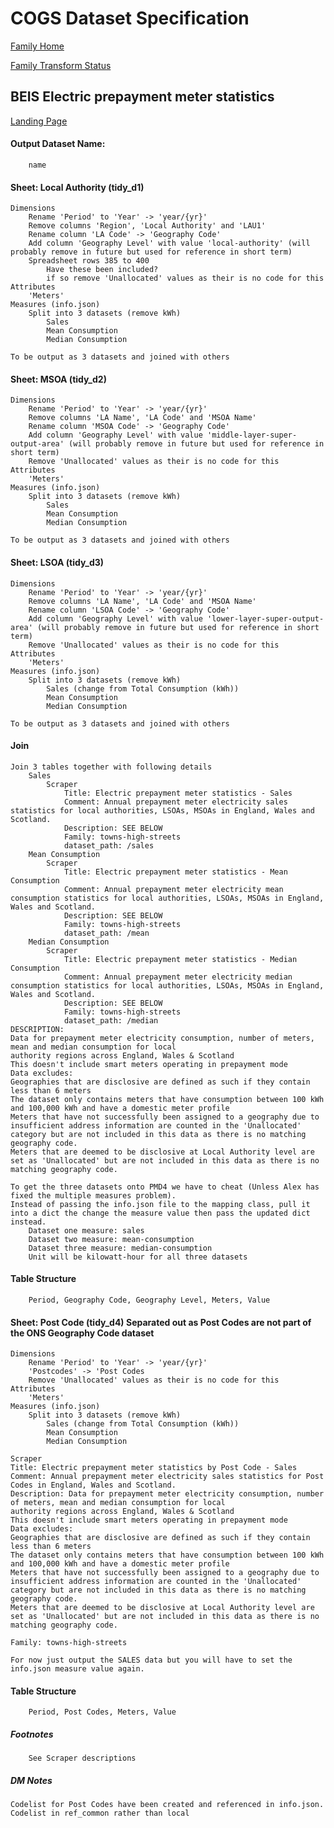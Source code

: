 # COGS Dataset Specification

[Family Home](https://gss-cogs.github.io/family-towns-and-high-streets/datasets/specmenu.html)

[Family Transform Status](https://gss-cogs.github.io/family-towns-and-high-streets/datasets/index.html)

## BEIS Electric prepayment meter statistics 

[Landing Page](https://www.gov.uk/government/statistics/electric-prepayment-meter-statistics)


#### Output Dataset Name:

		name

#### Sheet: Local Authority (tidy_d1)

	Dimensions
		Rename 'Period' to 'Year' -> 'year/{yr}'
		Remove columns 'Region', 'Local Authority' and 'LAU1'
		Rename column 'LA Code' -> 'Geography Code'
		Add column 'Geography Level' with value 'local-authority' (will probably remove in future but used for reference in short term)
		Spreadsheet rows 385 to 400
			Have these been included?
			if so remove 'Unallocated' values as their is no code for this
	Attributes
		'Meters'
	Measures (info.json)
		Split into 3 datasets (remove kWh)
			Sales 
			Mean Consumption
			Median Consumption

	To be output as 3 datasets and joined with others

#### Sheet: MSOA (tidy_d2)

	Dimensions
		Rename 'Period' to 'Year' -> 'year/{yr}'
		Remove columns 'LA Name', 'LA Code' and 'MSOA Name'
		Rename column 'MSOA Code' -> 'Geography Code'
		Add column 'Geography Level' with value 'middle-layer-super-output-area' (will probably remove in future but used for reference in short term)
		Remove 'Unallocated' values as their is no code for this
	Attributes
		'Meters'
	Measures (info.json)
		Split into 3 datasets (remove kWh)
			Sales
			Mean Consumption
			Median Consumption

	To be output as 3 datasets and joined with others

#### Sheet: LSOA (tidy_d3)

	Dimensions
		Rename 'Period' to 'Year' -> 'year/{yr}'
		Remove columns 'LA Name', 'LA Code' and 'MSOA Name'
		Rename column 'LSOA Code' -> 'Geography Code'
		Add column 'Geography Level' with value 'lower-layer-super-output-area' (will probably remove in future but used for reference in short term)
		Remove 'Unallocated' values as their is no code for this
	Attributes
		'Meters'
	Measures (info.json)
		Split into 3 datasets (remove kWh)
			Sales (change from Total Consumption (kWh))
			Mean Consumption
			Median Consumption

	To be output as 3 datasets and joined with others

#### Join

	Join 3 tables together with following details
		Sales
			Scraper
				Title: Electric prepayment meter statistics - Sales
				Comment: Annual prepayment meter electricity sales statistics for local authorities, LSOAs, MSOAs in England, Wales and Scotland.
				Description: SEE BELOW
				Family: towns-high-streets
				dataset_path: /sales	
		Mean Consumption
			Scraper
				Title: Electric prepayment meter statistics - Mean Consumption
				Comment: Annual prepayment meter electricity mean consumption statistics for local authorities, LSOAs, MSOAs in England, Wales and Scotland.
				Description: SEE BELOW
				Family: towns-high-streets
				dataset_path: /mean
		Median Consumption
			Scraper
				Title: Electric prepayment meter statistics - Median Consumption
				Comment: Annual prepayment meter electricity median consumption statistics for local authorities, LSOAs, MSOAs in England, Wales and Scotland.
				Description: SEE BELOW
				Family: towns-high-streets
				dataset_path: /median
	DESCRIPTION:
	Data for prepayment meter electricity consumption, number of meters, mean and median consumption for local 	
	authority regions across England, Wales & Scotland
	This doesn't include smart meters operating in prepayment mode
	Data excludes:	
	Geographies that are disclosive are defined as such if they contain less than 6 meters		
	The dataset only contains meters that have consumption between 100 kWh and 100,000 kWh and have a domestic meter profile
	Meters that have not successfully been assigned to a geography due to insufficient address information are counted in the 'Unallocated' category but are not included in this data as there is no matching geography code.
	Meters that are deemed to be disclosive at Local Authority level are set as 'Unallocated' but are not included in this data as there is no matching geography code.

	To get the three datasets onto PMD4 we have to cheat (Unless Alex has fixed the multiple measures problem).
	Instead of passing the info.json file to the mapping class, pull it into a dict the change the measure value then pass the updated dict instead.
		Dataset one measure: sales
		Dataset two measure: mean-consumption
		Dataset three measure: median-consumption
		Unit will be kilowatt-hour for all three datasets  

#### Table Structure

		Period, Geography Code, Geography Level, Meters, Value

#### Sheet: Post Code (tidy_d4) Separated out as Post Codes are not part of the ONS Geography Code dataset

	Dimensions
		Rename 'Period' to 'Year' -> 'year/{yr}'
		'Postcodes' -> 'Post Codes
		Remove 'Unallocated' values as their is no code for this
	Attributes
		'Meters'
	Measures (info.json)
		Split into 3 datasets (remove kWh)
			Sales (change from Total Consumption (kWh))
			Mean Consumption
			Median Consumption

	Scraper
	Title: Electric prepayment meter statistics by Post Code - Sales
	Comment: Annual prepayment meter electricity sales statistics for Post Codes in England, Wales and Scotland.
	Description: Data for prepayment meter electricity consumption, number of meters, mean and median consumption for local 	
	authority regions across England, Wales & Scotland
	This doesn't include smart meters operating in prepayment mode
	Data excludes:	
	Geographies that are disclosive are defined as such if they contain less than 6 meters		
	The dataset only contains meters that have consumption between 100 kWh and 100,000 kWh and have a domestic meter profile
	Meters that have not successfully been assigned to a geography due to insufficient address information are counted in the 'Unallocated' category but are not included in this data as there is no matching geography code.
	Meters that are deemed to be disclosive at Local Authority level are set as 'Unallocated' but are not included in this data as there is no matching geography code.
	
	Family: towns-high-streets	
		
	For now just output the SALES data but you will have to set the info.json measure value again.

#### Table Structure

		Period, Post Codes, Meters, Value
		
##### Footnotes

		See Scraper descriptions

##### DM Notes

	Codelist for Post Codes have been created and referenced in info.json. Codelist in ref_common rather than local
	
	

